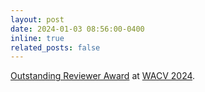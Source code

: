 ```yaml
---
layout: post
date: 2024-01-03 08:56:00-0400
inline: true
related_posts: false
---
```


[Outstanding Reviewer Award](https://x.com/wacv_official/status/1742709389008711890) at [WACV 2024](https://wacv2024.thecvf.com/).